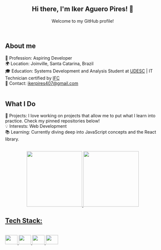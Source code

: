 
<div>
<div align='center'>
<h2> Hi there, I'm Iker Aguero Pires! 👋</h2>

Welcome to my GitHub profile!<br>
</div>
<br>

<h2>About me</h2> 

💼 Profession: Aspiring Developer <br>
🌍 Location: Joinville, Santa Catarina, Brazil <br>
🎓 Education: Systems Development and Analysis Student at <a href="https://www.udesc.br/international">UDESC</a> | IT Technician certified by <a href="https://araquari.ifc.edu.br/">IFC</a> <br>
📧 Contact: <a href="mailto:ikerpires407@gmail.com" style="color: inherit; text-decoration: none;">ikerpires407@gmail.com</a><br>
<br>


<h2>What I Do</h2>

🚀 Projects: I love working on projects that allow me to put what I learn into practice. Check my pinned repositories below! <br>
💡 Interests: Web Development <br>
📚 Learning: Currently diving deep into JavaScript concepts and the React library. <br>
<br>

</div>

<!--
**ikeraguero/ikeraguero** is a ✨ _special_ ✨ repository because its `README.md` (this file) appears on your GitHub profile.

Here are some ideas to get you started:

- 🔭 I’m currently working on ...
- 🌱 I’m currently learning ...
- 👯 I’m looking to collaborate on ...
- 🤔 I’m looking for help with ...
- 💬 Ask me about ...
- 📫 How to reach me: ...
- 😄 Pronouns: ...
- ⚡ Fun fact: ...
-->

<div align="center">

<div align="center">
  <a href="https://github.com/ikeraguero">
  <img height="180em" src="https://github-readme-stats.vercel.app/api?username=ikeraguero&show_icons=true&theme=merko&include_all_commits=true&count_private=true"/>
  <img height="180em" src="https://github-readme-stats.vercel.app/api/top-langs/?username=ikeraguero&layout=compact&langs_count=7&theme=merko"/>

</div>
</div>

## Tech Stack:

<div style="display: inline_block"><br>
  <img height="30" width="40" src="https://cdn.jsdelivr.net/gh/devicons/devicon/icons/c/c-original.svg" />
  <img height="30" width="40" src="https://cdn.jsdelivr.net/gh/devicons/devicon/icons/html5/html5-original.svg" />
  <img height="30" width="40" src="https://cdn.jsdelivr.net/gh/devicons/devicon/icons/css3/css3-original.svg" />
 <img height="30" width="40" src="https://cdn.jsdelivr.net/gh/devicons/devicon/icons/javascript/javascript-original.svg" />
</diV> 

<!--
## Learning:

<div style="display: inline_block"><br>
  <img height="30" width="40" src="https://cdn.jsdelivr.net/gh/devicons/devicon/icons/python/python-original.svg" />
 <img height="30" width="40" src="https://cdn.jsdelivr.net/gh/devicons/devicon/icons/django/django-plain-wordmark.svg" />
</diV> 
-->


 
